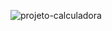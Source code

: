 ![projeto-calculadora](https://user-images.githubusercontent.com/88461914/198758181-28aaab14-e99e-4fca-b62e-a8c997c0b93e.png)
